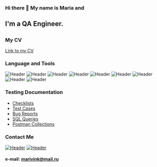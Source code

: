 ### Hi there 👋 My name is Maria and
## I'm a QA Engineer.
## 
### My CV
[Link to my CV](https://drive.google.com/file/d/1rftoldLs-Z-0yGDer6X7L6ZRlAXpuiSn/view?usp=sharing)


### Language and Tools
![Header](https://img.shields.io/badge/Jira-090909?style=for-the-badge&logo=jira&logoColor=136be1)
![Header](https://img.shields.io/badge/Postman-090909?style=for-the-badge&logo=postman&logoColor=f76935)
![Header](https://img.shields.io/badge/Github-090909?style=for-the-badge&logo=github&logoColor=8cc4d7)
![Header](https://img.shields.io/badge/SQL-090909?style=for-the-badge&logo=mysql&logoColor=00618a)
![Header](https://img.shields.io/badge/DevTools-090909?style=for-the-badge&logo=googlechrome&logoColor=2674f2)
![Header](https://img.shields.io/badge/TestRail-090909?style=for-the-badge&logo=&logoColor=71b556)
![Header](https://img.shields.io/badge/Fiddler-090909?style=for-the-badge&logo=fiddler&logoColor=8cc4d7)
![Header](https://img.shields.io/badge/CharlesProxy-090909?style=for-the-badge&logo=charlesproxy&logoColor=8cc4d7)
![Header](https://img.shields.io/badge/Bash-090909?style=for-the-badge&logo=bach&logoColor=8cc4d7)




### Testing Documentation

- [Checklists](https://github.com/MariVin9/Check-List)
- [Test Cases](https://github.com/MariVin9/Test-Cases)
- [Bug Reports](https://github.com/MariVin9/Bug-Reports)
- [SQL Queries](https://github.com/MariVin9/SQL-Queries)
- [Postman Collections](https://github.com/MariVin9/Postman-Collections)

### Contact Me
[![Header](https://img.shields.io/badge/Telegram-090909?style=for-the-badge&logo=telegram&logoColor=31a5db)](https://t.me/marie_smsp)
[![Header](https://img.shields.io/badge/Linkedin-090909?style=for-the-badge&logo=linkedin&logoColor=0073b1)](https://www.linkedin.com/in/maryv9/)
#### e-mail: marivink@mail.ru
